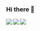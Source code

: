### Hi there 👋

<!--
**hirozak/hirozak** is a ✨ _special_ ✨ repository because its `README.md` (this file) appears on your GitHub profile.

Here are some ideas to get you started:

- 🔭 I’m currently working on ...
- 🌱 I’m currently learning ...
- 👯 I’m looking to collaborate on ...
- 🤔 I’m looking for help with ...
- 💬 Ask me about ...
- 📫 How to reach me: ...
- 😄 Pronouns: ...
- ⚡ Fun fact: ...
-->
<img align="left" src="https://github-readme-stats.vercel.app/api?username=hirozak&count_private=true&show_icons=true&theme=react" />
<img align="left" src="https://github-readme-stats.vercel.app/api/top-langs/?username=hirozak&theme=react&layout=compact" />
<img align="center" src="https://github-readme-stats.vercel.app/api/wakatime?username=hirozak&theme=react" />
